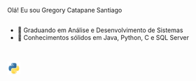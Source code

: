 Olá! Eu sou Gregory Catapane Santiago
##
- 🔭 Graduando em Análise e Desenvolvimento de Sistemas
- 🌱 Conhecimentos sólidos em Java, Python, C e SQL Server

##
<div style="display: inline_block"><br>
  <img align="center" alt="Rafa-Python" height="30" width="30" src="https://raw.githubusercontent.com/devicons/devicon/master/icons/python/python-original.svg">
